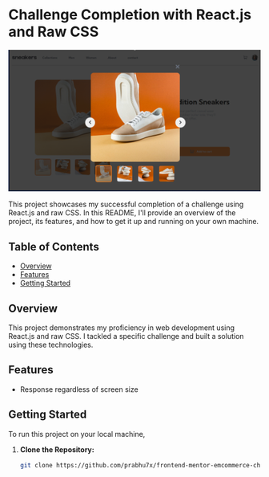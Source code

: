 # Challenge Completion with React.js and Raw CSS

![Project Screenshot](./public/images/screenshot.png)

This project showcases my successful completion of a challenge using React.js and raw CSS. In this README, I'll provide an overview of the project, its features, and how to get it up and running on your own machine.

## Table of Contents

- [Overview](#overview)
- [Features](#features)
- [Getting Started](#getting-started)

## Overview

This project demonstrates my proficiency in web development using React.js and raw CSS. I tackled a specific challenge and built a solution using these technologies.

## Features

- Response regardless of screen size

## Getting Started

To run this project on your local machine,

1. **Clone the Repository:**

   ```bash
   git clone https://github.com/prabhu7x/frontend-mentor-emcommerce-challenge.git
